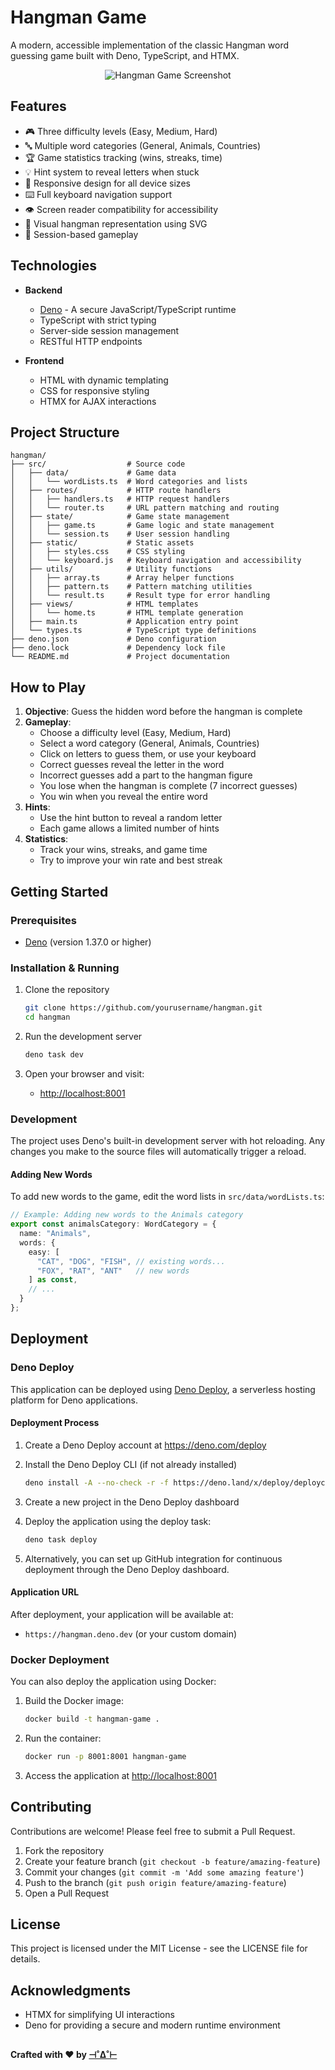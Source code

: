 # Hangman Game

A modern, accessible implementation of the classic Hangman word guessing game built with Deno, TypeScript, and HTMX.

<p align="center">
  <img src="./src/static/screenshot.png" alt="Hangman Game Screenshot">
</p>

## Features

- 🎮 Three difficulty levels (Easy, Medium, Hard)
- 🔤 Multiple word categories (General, Animals, Countries)
- 🏆 Game statistics tracking (wins, streaks, time)
- 💡 Hint system to reveal letters when stuck
- 📱 Responsive design for all device sizes
- ⌨️ Full keyboard navigation support
- 👁️ Screen reader compatibility for accessibility
- 🎨 Visual hangman representation using SVG
- 🔄 Session-based gameplay

## Technologies

- **Backend**
  - [Deno](https://deno.land/) - A secure JavaScript/TypeScript runtime
  - TypeScript with strict typing
  - Server-side session management
  - RESTful HTTP endpoints

- **Frontend**
  - HTML with dynamic templating
  - CSS for responsive styling
  - HTMX for AJAX interactions

## Project Structure

```text
hangman/
├── src/                  # Source code
│   ├── data/             # Game data
│   │   └── wordLists.ts  # Word categories and lists
│   ├── routes/           # HTTP route handlers
│   │   ├── handlers.ts   # HTTP request handlers
│   │   └── router.ts     # URL pattern matching and routing
│   ├── state/            # Game state management
│   │   ├── game.ts       # Game logic and state management
│   │   └── session.ts    # User session handling
│   ├── static/           # Static assets
│   │   ├── styles.css    # CSS styling
│   │   └── keyboard.js   # Keyboard navigation and accessibility
│   ├── utils/            # Utility functions
│   │   ├── array.ts      # Array helper functions
│   │   ├── pattern.ts    # Pattern matching utilities
│   │   └── result.ts     # Result type for error handling
│   ├── views/            # HTML templates
│   │   └── home.ts       # HTML template generation
│   ├── main.ts           # Application entry point
│   └── types.ts          # TypeScript type definitions
├── deno.json             # Deno configuration
├── deno.lock             # Dependency lock file
└── README.md             # Project documentation
```

## How to Play

1. **Objective**: Guess the hidden word before the hangman is complete
2. **Gameplay**:
   - Choose a difficulty level (Easy, Medium, Hard)
   - Select a word category (General, Animals, Countries)
   - Click on letters to guess them, or use your keyboard
   - Correct guesses reveal the letter in the word
   - Incorrect guesses add a part to the hangman figure
   - You lose when the hangman is complete (7 incorrect guesses)
   - You win when you reveal the entire word
3. **Hints**:
   - Use the hint button to reveal a random letter
   - Each game allows a limited number of hints
4. **Statistics**:
   - Track your wins, streaks, and game time
   - Try to improve your win rate and best streak

## Getting Started

### Prerequisites

- [Deno](https://deno.land/) (version 1.37.0 or higher)

### Installation & Running

1. Clone the repository

   ```bash
   git clone https://github.com/yourusername/hangman.git
   cd hangman
   ```

2. Run the development server

   ```bash
   deno task dev
   ```

3. Open your browser and visit:
   - <http://localhost:8001>

### Development

The project uses Deno's built-in development server with hot reloading. Any changes you make to the source files will automatically trigger a reload.

#### Adding New Words

To add new words to the game, edit the word lists in `src/data/wordLists.ts`:

```typescript
// Example: Adding new words to the Animals category
export const animalsCategory: WordCategory = {
  name: "Animals",
  words: {
    easy: [
      "CAT", "DOG", "FISH", // existing words...
      "FOX", "RAT", "ANT"   // new words
    ] as const,
    // ...
  }
};
```

## Deployment

### Deno Deploy

This application can be deployed using [Deno Deploy](https://deno.com/deploy), a serverless hosting platform for Deno applications.

#### Deployment Process

1. Create a Deno Deploy account at <https://deno.com/deploy>

2. Install the Deno Deploy CLI (if not already installed)

   ```bash
   deno install -A --no-check -r -f https://deno.land/x/deploy/deployctl.ts
   ```

3. Create a new project in the Deno Deploy dashboard

4. Deploy the application using the deploy task:

   ```bash
   deno task deploy
   ```

5. Alternatively, you can set up GitHub integration for continuous deployment through the Deno Deploy dashboard.

#### Application URL

After deployment, your application will be available at:

- `https://hangman.deno.dev` (or your custom domain)

### Docker Deployment

You can also deploy the application using Docker:

1. Build the Docker image:

   ```bash
   docker build -t hangman-game .
   ```

2. Run the container:

   ```bash
   docker run -p 8001:8001 hangman-game
   ```

3. Access the application at <http://localhost:8001>

## Contributing

Contributions are welcome! Please feel free to submit a Pull Request.

1. Fork the repository
2. Create your feature branch (`git checkout -b feature/amazing-feature`)
3. Commit your changes (`git commit -m 'Add some amazing feature'`)
4. Push to the branch (`git push origin feature/amazing-feature`)
5. Open a Pull Request

## License

This project is licensed under the MIT License - see the LICENSE file for details.

## Acknowledgments

- HTMX for simplifying UI interactions
- Deno for providing a secure and modern runtime environment

##

**Crafted with ❤️ by [⊣˚∆˚⊢](https://srdjan.github.io)**
